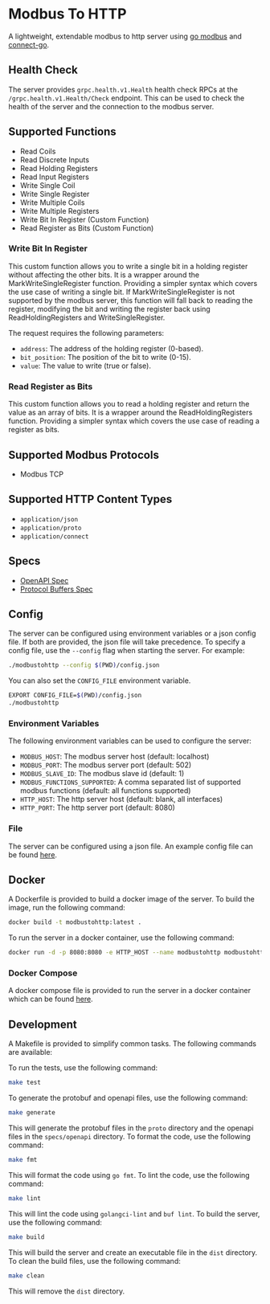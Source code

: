 # Modbus To HTTP

A lightweight, extendable modbus to http server using [go modbus](https://pkg.go.dev/github.com/goburrow/modbus) and 
[connect-go](https://pkg.go.dev/github.com/bufbuild/connect-go).

## Health Check
The server provides `grpc.health.v1.Health` health check RPCs at the `/grpc.health.v1.Health/Check` endpoint.
This can be used to check the health of the server and the connection to the modbus server.

## Supported Functions

- Read Coils
- Read Discrete Inputs
- Read Holding Registers
- Read Input Registers
- Write Single Coil
- Write Single Register
- Write Multiple Coils
- Write Multiple Registers
- Write Bit In Register (Custom Function)
- Read Register as Bits (Custom Function)

### Write Bit In Register
This custom function allows you to write a single bit in a holding register without affecting the other bits. 
It is a wrapper around the MarkWriteSingleRegister function. Providing a simpler syntax which covers the use case 
of writing a single bit. If MarkWriteSingleRegister is not supported by the modbus server, this function will fall back
to reading the register, modifying the bit and writing the register back using ReadHoldingRegisters and 
WriteSingleRegister.

The request requires the following parameters:
- `address`: The address of the holding register (0-based).
- `bit_position`: The position of the bit to write (0-15).
- `value`: The value to write (true or false).

### Read Register as Bits
This custom function allows you to read a holding register and return the value as an array of bits. 
It is a wrapper around the ReadHoldingRegisters function. Providing a simpler syntax which covers the use case 
of reading a register as bits.


## Supported Modbus Protocols

- Modbus TCP

## Supported HTTP Content Types

- `application/json`
- `application/proto`
- `application/connect`

## Specs

- [OpenAPI Spec](./specs/openapi)
- [Protocol Buffers Spec](specs/proto/modbustohttp/v1alpha1)

## Config

The server can be configured using environment variables or a json config file. If both are provided, the json file will
take precedence. To specify a config file, use the `--config` flag when starting the server. For example:  
```bash
./modbustohttp --config $(PWD)/config.json
```

You can also set the `CONFIG_FILE` environment variable.

```bash
EXPORT CONFIG_FILE=$(PWD)/config.json
./modbustohttp
```


### Environment Variables

The following environment variables can be used to configure the server:
- `MODBUS_HOST`: The modbus server host (default: localhost)
- `MODBUS_PORT`: The modbus server port (default: 502)
- `MODBUS_SLAVE_ID`: The modbus slave id (default: 1)
- `MODBUS_FUNCTIONS_SUPPORTED`: A comma separated list of supported modbus functions (default: all functions supported)
- `HTTP_HOST`: The http server host (default: blank, all interfaces)
- `HTTP_PORT`: The http server port (default: 8080)

### File
The server can be configured using a json file. An example config file can be found [here](config.example.json).

## Docker

A Dockerfile is provided to build a docker image of the server. To build the image, run the following command:

```bash
docker build -t modbustohttp:latest .
```

To run the server in a docker container, use the following command:

```bash
docker run -d -p 8080:8080 -e HTTP_HOST --name modbustohttp modbustohttp:latest
```

### Docker Compose
A docker compose file is provided to run the server in a docker container which can be found [here](docker-compose.yaml).

## Development
A Makefile is provided to simplify common tasks. The following commands are available:

To run the tests, use the following command:

```bash
make test
```

To generate the protobuf and openapi files, use the following command:

```bash
make generate
```
This will generate the protobuf files in the `proto` directory and the openapi files in the `specs/openapi` directory.
To format the code, use the following command:

```bash
make fmt
``` 
This will format the code using `go fmt`.
To lint the code, use the following command:

```bash
make lint
```
This will lint the code using `golangci-lint` and `buf lint`.
To build the server, use the following command:

```bash
make build
```
This will build the server and create an executable file in the `dist` directory.
To clean the build files, use the following command:

```bash
make clean
```
This will remove the `dist` directory.